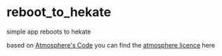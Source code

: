 # reboot_to_hekate
 simple app reboots to hekate

based on [Atmosphere's Code](https://github.com/Atmosphere-NX/Atmosphere/) you can find the [atmosphere licence](https://github.com/CrafterPika/reboot_to_hekate/blob/master/AMS_LICENCE) here